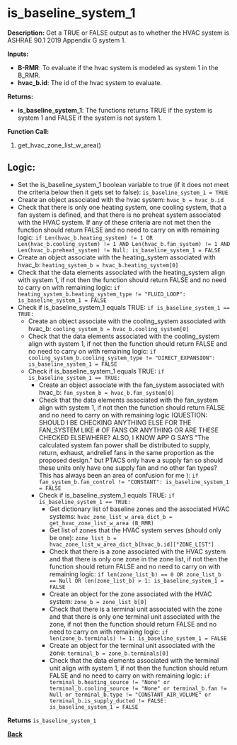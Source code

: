 # is_baseline_system_1  

**Description:** Get a TRUE or FALSE output as to whether the HVAC system is ASHRAE 90.1 2019 Appendix G system 1.  

**Inputs:**  
- **B-RMR**: To evaluate if the hvac system is modeled as system 1 in the B_RMR.   
- **hvac_b.id**: The id of the hvac system to evaluate.  

**Returns:**  
- **is_baseline_system_1**: The functions returns TRUE if the system is system 1 and FALSE if the system is not system 1.  
 
**Function Call:** 
1. get_hvac_zone_list_w_area()   

## Logic:  
- Set the is_baseline_system_1 boolean variable to true (if it does not meet the criteria below then it gets set to false): `is_baseline_system_1 = TRUE`  
- Create an object associated with the hvac system: `hvac_b = hvac_b.id`  
- Check that there is only one heating system, one cooling system, that a fan system is defined, and that there is no preheat system associated with the HVAC system. If any of these criteria are not met then the function should return FALSE and no need to carry on with remaining logic: `if Len(hvac_b.heating_system) != 1 OR Len(hvac_b.cooling_system) != 1 AND Len(hvac_b.fan_system) != 1 AND Len(hvac_b.preheat_system) != Null: is_baseline_system_1 = FALSE`  
- Create an object associate with the heating_system associated with hvac_b: `heating_system_b = hvac_b.heating_system[0]`
- Check that the data elements associated with the heating_system align with system 1, if not then the function should return FALSE and no need to carry on with remaining logic: `if heating_system_b.heating_system_type != "FLUID_LOOP": is_baseline_system_1 = FALSE`
- Check if is_baseline_system_1 equals TRUE: `if is_baseline_system_1 == TRUE:`  
    - Create an object associate with the cooling_system associated with hvac_b: `cooling_system_b = hvac_b.cooling_system[0]`
    - Check that the data elements associated with the cooling_system align with system 1, if not then the function should return FALSE and no need to carry on with remaining logic: `if cooling_system_b.cooling_system_type != "DIRECT_EXPANSION": is_baseline_system_1 = FALSE` 
    - Check if is_baseline_system_1 equals TRUE: `if is_baseline_system_1 == TRUE:`  
        - Create an object associate with the fan_system associated with hvac_b: `fan_system_b = hvac_b.fan_system[0]`
        - Check that the data elements associated with the fan_system align with system 1, if not then the function should return FALSE and no need to carry on with remaining logic (QUESTION: SHOULD I BE CHECKING ANYTHING ELSE FOR THE FAN_SYSTEM LIKE # OF FANS OR ANYTHING OR ARE THESE CHECKED ELSEWHERE? ALSO, I KNOW APP G SAYS "The calculated system fan power shall be distributed to supply, return, exhaust, andrelief fans in the same proportion as the proposed design." but PTACS only have a supply fan so should these units only have one supply fan and no other fan types? This has always been an area of confusion for me ): `if fan_system_b.fan_control != "CONSTANT": is_baseline_system_1 = FALSE` 
        - Check if is_baseline_system_1 equals TRUE: `if is_baseline_system_1 == TRUE:`  
            - Get dictionary list of baseline zones and the associated HVAC systems: `hvac_zone_list_w_area_dict_b = get_hvac_zone_list_w_area (B_RMR)`  
            - Get list of zones that the HVAC system serves (should only be one): `zone_list_b = hvac_zone_list_w_area_dict_b[hvac_b.id]["ZONE_LIST"]`  
            - Check that there is a zone associated with the HVAC system and that there is only one zone in the zone list, if not then the function should return FALSE and no need to carry on with remaining logic: `if len(zone_list_b) == 0 OR zone_list_b == Null OR len(zone_list_b) > 1: is_baseline_system_1 = FALSE`  
            - Create an object for the zone associated with the HVAC system: `zone_b = zone_list_b[0]`
            - Check that there is a terminal unit associated with the zone and that there is only one terminal unit associated with the zone, if not then the function should return FALSE and no need to carry on with remaining logic: `if len(zone_b.terminals) != 1: is_baseline_system_1 = FALSE`  
            - Create an object for the terminal unit associated with the zone: `terminal_b = zone_b.terminals[0]`  
            - Check that the data elements associated with the terminal unit align with system 1, if not then the function should return FALSE and no need to carry on with remaining logic: `if terminal_b.heating_source != "None" or terminal_b.cooling_source != "None" or terminal_b.fan != Null or terminal_b.type != "CONSTANT_AIR_VOLUME" or terminal_b.is_supply_ducted != FALSE: is_baseline_system_1 = FALSE`  

**Returns** `is_baseline_system_1`  

**[Back](../_toc.md)**